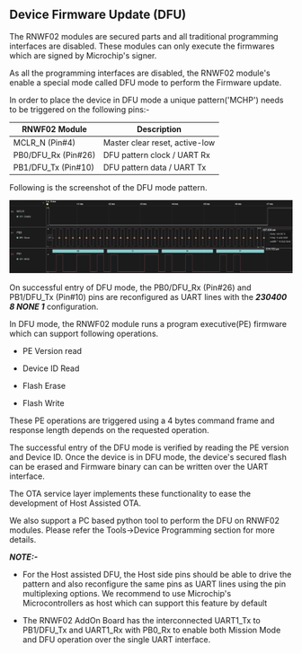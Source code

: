 ## Device Firmware Update (DFU)

The RNWF02 modules are secured parts and all traditional programming interfaces are disabled. These modules can only execute the firmwares which are signed by Microchip's signer. 

As all the programming interfaces are disabled, the RNWF02 module's enable a special mode called DFU mode to perform the Firmware update. 


In order to place the device in DFU mode a unique pattern('MCHP') needs to be triggered on the following pins:-

| RNWF02 Module      |  Description                   |
|--------------------|------------------------------- |
|MCLR_N (Pin#4)      | Master clear reset, active-low |
|PB0/DFU_Rx (Pin#26) | DFU pattern clock / UART Rx    |
|PB1/DFU_Tx (Pin#10) | DFU pattern data / UART Tx     |


Following is the screenshot of the DFU mode pattern. 

<p align="center"><img width="1000" src="../../assets/dfu_pattern.png">
      </p>



On successful entry of DFU mode, the PB0/DFU_Rx (Pin#26) and PB1/DFU_Tx (Pin#10) pins are reconfigured as UART lines with the ***230400 8 NONE 1*** configuration. 



In DFU mode, the RNWF02 module runs a program executive(PE) firmware which can support following operations. 
- PE Version read
<!---	
	The PE Version read command frame is as following:- 

	|READ   | byte 0 | CMD   | byte 2|
	|-------|--------|-------|-------|
	| 0x01  | 0x00   | 0x07  | 0x01  |

	The response to the command would be 4 bytes in the following format:-

	|PE Version | byte 1 | CMD   | byte 3    |
	|-----------|--------|-------|-----------|
	| 0x01      | 0x00   | 0x07  | 0x00      |
--->
- Device ID Read
<!---
	The Device ID read command frame is as following:- 

	|READ   | byte0 | byte 1| byte 2|
	|-------|-------|-------|-------|
	| 0x01  | 0x00  | 0x00  | 0x01  |

	The response to the command would be 8 bytes in the following format:-

	| byte 0| byte 1 | CMD   | byte 3   | ID Byte 0 | ID Byte 0 | ID Byte 0 | ID Byte 0 |
	|-------|--------|-------|----------|-----------|-----------|-----------|-----------|
	| 0x00  | 0x00   | 0x0A  | 0x00     | 0x53      | 0x00      |   0xC7    |  0x29     |  
--->
- Flash Erase

- Flash Write

These PE operations are triggered using a 4 bytes command frame and response length depends on the requested operation. 

The successful entry of the DFU mode is verified by reading the PE version and Device ID.
Once the device is in DFU mode, the device's secured flash can be erased and Firmware binary can can be written over the UART interface.

The OTA service layer implements these functionality to ease the development of Host Assisted OTA. 

We also support a PC based python tool to perform the DFU on RNWF02 modules. Please refer the Tools->Device Programming section for more details.


**_NOTE:-_** 

- For the Host assisted DFU, the Host side pins should be able to drive the pattern and also reconfigure the same pins as UART lines using the pin multiplexing options. We recommend to use Microchip's Microcontrollers as host which can support this feature by default

- The RNWF02 AddOn Board has the interconnected UART1_Tx to PB1/DFU_Tx and UART1_Rx with PB0_Rx to enable both Mission Mode and DFU operation over the single UART interface.

 




